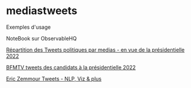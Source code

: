 # mediastweets

Exemples d'usage

NoteBook sur ObservableHQ

[Répartition des Tweets politiques par medias - en vue de la présidentielle 2022](https://observablehq.com/@stefw/presidentielle-repartition-des-tweets-politiques-par-medias?collection=@stefw/twitter)

[BFMTV tweets des candidats à la présidentielle 2022](https://observablehq.com/@stefw/bfmtv-tweets-presidentielles?collection=@stefw/twitter)


[Eric Zemmour Tweets - NLP, Viz & plus](https://observablehq.com/@stefw/eric-zemmour-tweets-nlp-viz-more-wip)
